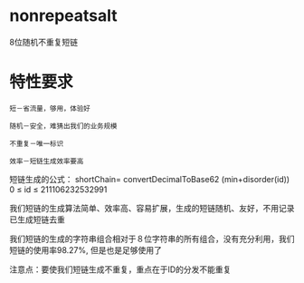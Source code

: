 # nonrepeatsalt
8位随机不重复短链

# 特性要求

	短－省流量，够用，体验好
 
	随机－安全，难猜出我们的业务规模
  
	不重复－唯一标识
 
 	效率－短链生成效率要高
 

短链生成的公式：
shortChain= convertDecimalToBase62 (min+disorder(id))  0 ≤ id ≤ 211106232532991


我们短链的生成算法简单、效率高、容易扩展，生成的短链随机、友好，不用记录已生成短链去重



我们短链的生成的字符串组合相对于８位字符串的所有组合，没有充分利用，我们短链的使用率98.27%, 但是也是足够使用了


注意点：要使我们短链生成不重复，重点在于ID的分发不能重复
